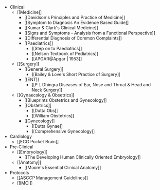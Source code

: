 - Clinical
	- [[Medicine]]
		- [[Davidson's Principles and Practice of Medicine]]
		- [[Symptom to Diagnosis An Evidence Based Guide]]
		- [[Kumar & Clark's Clinical Medicine]]
		- [[Signs and Symptoms - Analysis from a Functional Perspective]]
		- [[Differential Diagnosis of Common Complaints]]
		- [[Paediatrics]]
			- [[Step on to Paediatrics]]
			- [[Nelson Textbook of Pediatrics]]
			- [[APGAR@Apgar | 1953]]
	- [[Surgery]]
		- [[General Surgery]]
			- [[Bailey & Love's Short Practice of Surgery]]
		- [[ENT]]
			- [[P L Dhingra Diseases of Ear, Nose and Throat & Head and Neck Surgery]]
	- [[Gynaecology & Obsetrics]]
		- [[Blueprints Obstetrics and Gynecology]]
		- [[Obstetrics]]
			- [[Dutta Obs]]
			- [[William Obstetrics]]
		- [[Gynecology]]
			- [[Dutta Gynae]]
			- [[Comprehensive Gynecology]]
- Cardiology
	- [[ECG Pocket Brain]]
- Pre-Clinical
	- [[Embryology]]
		- [[The Developing Human Clinically Oriented Embryology]]
	- [[Anatomy]]
		- [[Moore's Essential Clinical Anatomy]]
- Protocols
	- [[ASCCP Management Guidelines]]
	- [[IMCI]]